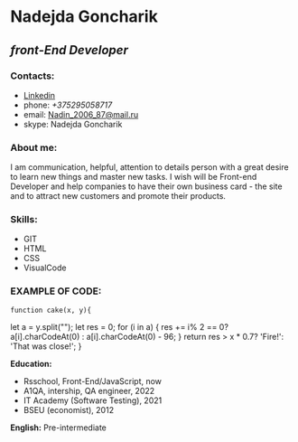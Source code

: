 # **Nadejda Goncharik**
##   ***front-End Developer***
### **Contacts:**
* [Linkedin](https://www.linkedin.com/in/nadezhda-goncharik-116356224/)
* phone: *+375295058717*
* email: Nadin_2006_87@mail.ru
* skype: Nadejda Goncharik
### **About me:**

I am communication, helpful, attention to details person with a great desire to learn new things and master new tasks. I wish will be Front-end Developer and help companies to have their own business card - the site and to attract new customers and promote their products. 
### **Skills:**
+ GIT
+ HTML
+ CSS
+ VisualCode
### **EXAMPLE OF CODE:**

    function cake(x, y){
let a = y.split("");
let res = 0; 
  for (i in a)
  { res += i% 2 == 0? a[i].charCodeAt(0) : a[i].charCodeAt(0) - 96;
  }
  return res > x * 0.7? 'Fire!': 'That was close!'; }

  **Education:**
  - Rsschool, Front-End/JavaScript, now
  - A1QA, intership, QA engineer, 2022
  - IT Academy (Software Testing), 2021
  - BSEU (economist), 2012

  **English:**
  Pre-intermediate